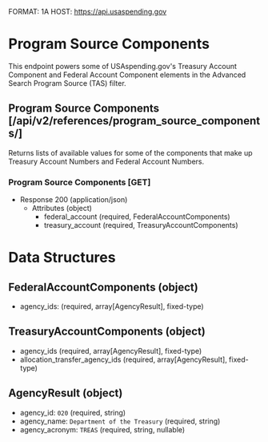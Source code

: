 FORMAT: 1A
HOST: https://api.usaspending.gov

# Program Source Components

This endpoint powers some of USAspending.gov's Treasury Account Component and Federal Account Component elements in the Advanced Search Program Source (TAS) filter.

## Program Source Components [/api/v2/references/program_source_components/]

Returns lists of available values for some of the components that make up Treasury Account Numbers and Federal Account Numbers.

### Program Source Components [GET]

+ Response 200 (application/json)
    + Attributes (object)
        + federal_account (required, FederalAccountComponents)
        + treasury_account (required, TreasuryAccountComponents)

# Data Structures

## FederalAccountComponents (object)
+ agency_ids: (required, array[AgencyResult], fixed-type)

## TreasuryAccountComponents (object)
+ agency_ids (required, array[AgencyResult], fixed-type)
+ allocation_transfer_agency_ids (required, array[AgencyResult], fixed-type)

## AgencyResult (object)
+ agency_id: `020` (required, string)
+ agency_name: `Department of the Treasury` (required, string)
+ agency_acronym: `TREAS` (required, string, nullable)
